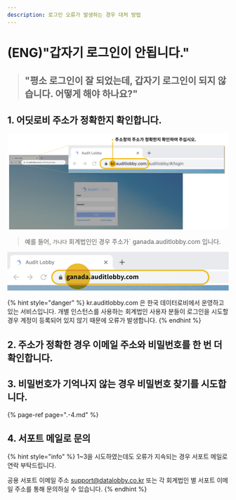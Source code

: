 ```yaml
---
description: 로그인 오류가 발생하는 경우 대처 방법
---
```


# \(ENG\)"갑자기 로그인이 안됩니다."

> ## "평소 로그인이 잘 되었는데, 갑자기 로그인이 되지 않습니다. 어떻게 해야 하나요?"

## 1. 어딧로비 주소가 정확한지 확인합니다.

![](../.gitbook/assets/login-error-01.jpg)

> 예를 들어, `가나다` 회계법인인 경우 주소가\` ganada.auditlobby.com 입니다.

![](../.gitbook/assets/image-165.png)

{% hint style="danger" %}
kr.auditlobby.com 은 한국 데이터로비에서 운영하고 있는 서비스입니다. 개별 인스턴스를 사용하는 회계법인 사용자 분들이 로그인을 시도할 경우 계정이 등록되어 있지 않기 때문에 오류가 발생합니다.
{% endhint %}

## 2. 주소가 정확한 경우 이메일 주소와 비밀번호를 한 번 더 확인합니다.

## 3. 비밀번호가 기억나지 않는 경우 비밀번호 찾기를 시도합니다.

{% page-ref page=".-4.md" %}

## 4. 서포트 메일로 문의

{% hint style="info" %}
1~3을 시도하였는데도 오류가 지속되는 경우 서포트 메일로 연락 부탁드립니다.

공용 서포트 이메일 주소 support@datalobby.co.kr 또는 각 회계법인 별 서포트 이메일 주소를 통해 문의하실 수 있습니다.
{% endhint %}

